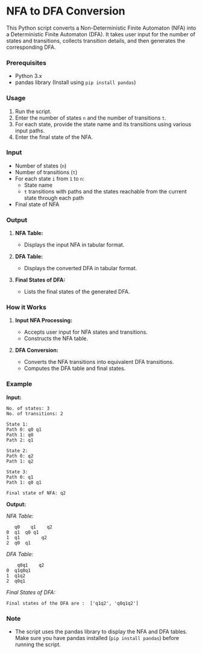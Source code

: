 # NFA to DFA Conversion

This Python script converts a Non-Deterministic Finite Automaton (NFA) into a Deterministic Finite Automaton (DFA). It takes user input for the number of states and transitions, collects transition details, and then generates the corresponding DFA.

### Prerequisites

- Python 3.x
- pandas library (Install using `pip install pandas`)

### Usage

1. Run the script.
2. Enter the number of states `n` and the number of transitions `t`.
3. For each state, provide the state name and its transitions using various input paths.
4. Enter the final state of the NFA.

### Input

- Number of states (`n`)
- Number of transitions (`t`)
- For each state `i` from `1` to `n`:
    - State name
    - `t` transitions with paths and the states reachable from the current state through each path
- Final state of NFA

### Output

1. **NFA Table:** 
   - Displays the input NFA in tabular format.
   
2. **DFA Table:** 
   - Displays the converted DFA in tabular format.

3. **Final States of DFA:** 
   - Lists the final states of the generated DFA.

### How it Works

1. **Input NFA Processing:**
   - Accepts user input for NFA states and transitions.
   - Constructs the NFA table.

2. **DFA Conversion:**
   - Converts the NFA transitions into equivalent DFA transitions.
   - Computes the DFA table and final states.

### Example

**Input:**
```
No. of states: 3
No. of transitions: 2

State 1:
Path 0: q0 q1
Path 1: q0
Path 2: q1

State 2:
Path 0: q2
Path 1: q2

State 3:
Path 0: q1
Path 1: q0 q1

Final state of NFA: q2
```

**Output:**

*NFA Table:*
```
   q0    q1    q2
0  q1  q0 q1     
1  q1        q2  
2  q0  q1         
```

*DFA Table:*
```
    q0q1    q2
0  q1q0q1     
1  q1q2       
2  q0q1     
```

*Final States of DFA:*
```
Final states of the DFA are :  ['q1q2', 'q0q1q2']
```

### Note
- The script uses the pandas library to display the NFA and DFA tables. Make sure you have pandas installed (`pip install pandas`) before running the script.
